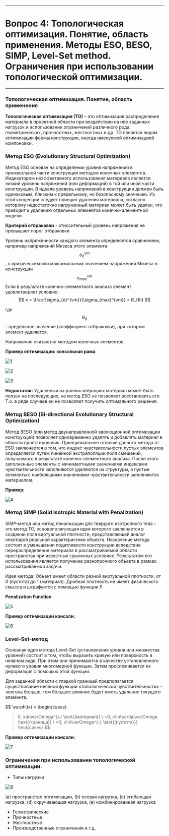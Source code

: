 ___
# Вопрос 4: Топологическая оптимизация. Понятие, область применения. Методы ESO, BESO, SIMP, Level-Set method. Ограничения при использовании топологической оптимизации.
___

### Топологическая оптимизация. Понятие, область применения

**Топологическая оптимизация (ТО)** – это оптимизация распределения материала в проектной области при воздействии на нее заданных нагрузок и использовании ограничений различного рода:  геометрических, прочностных, жесткостных и др. ТО является видом оптимизации формы конструкции, иногда именуемой оптимизацией компоновки.

### Метод ESO (Evolutionary Structural Optimization)

Метод ESO основан на определении уровня напряжений в произвольной части конструкции методом конечных элементов. Индикатором неэффективного использования материала является низкий уровень напряжений (или деформаций) в той или иной части конструкции.
В идеале уровень напряжений в конструкции должен быть одинаковым, близким к предельному, но безопасному значению.
Из этой концепции следует принцип удаления материала, согласно которому недостаточно нагруженный материал может быть удален, что приводит к удалению отдельных элементов конечно-элементной модели.

**Критерий отбраковки** - относительный уровень напряжения не превышает порог отбраковки

Уровень напряженности каждого элемента определяется сравнением, например напряжений Мизеса этого элемента $$ \sigma_{e}^{vm} $$, с критическим или максимальным значением напряжений Мизеса в конструкции $$ \sigma_{max}^{vm} $$
Если в результате конечно-элементного анализа элемент удовлетворяет условию:
$$
x = \frac{\sigma_{e}^{vm}}{\sigma_{max}^{vm}} < R_{Ri}
$$

где $$ R_{R} $$ - предельное значение (коэффициент отбраковки), при котором элемент удаляется.

Напряжения считаются методом конечных элементов.

**Пример оптимизации: консольная рама**

![1](../resources/imgs/4_1.png)

![2](../resources/imgs/4_2.png)

![3](../resources/imgs/4_3.png)

**Недостаток:** Удаленный на ранних итерациях материал может быть ползен на последующих, но метод ESO не позволяет восстановить его. Т.о. в ряде случаев он не позволяет получить оптимального решения.

### Метод BESO (Bi-directional Evolutionary Structural Optimization)

Метод BESO (или метод двунаправленной эволюционной оптимизации конструкций) позволяет одновременно удалять и добавлять материал в области проектирования. Принципиальное отличие данного метода от ESO заключается в том, что индекс чувствительности пустых элементов определяется путем линейной экстраполяции поля смещений, получаемого в результате конечно-элементного анализа. После этого заполненные элементы с минимаотными значениями индексами чувствительности заполняются удаляются из структуры, а пустые элементы с наибольшими значениями чувствительности заполняются материалом.

**Пример:**

![4](../resources/imgs/4_4.png)

### Метод SIMP (Solid Isotropic Material with Penalization)

SIMP-метод или метод пенализации для твердого изотропного тела - это метод ТО, основополагающая идея которого заключается в создании поля виртуальной плотности, представляющей аналог некоторой реальной характеристики объекта. Назначение метода состоит в уменьшении податливости конструкции вследствие перераспределения материала в рассматриваемой области пространства при известных граничных условиях. Результатом его использования является получение разнопрочного объекта в рамках рассматриваемой задачи.

Идея метода:
Объект имеет области разной виртуальной плотности, от 0 (пустота) до 1 (материал).
Дробная плотность не имеет физического смысла и штрафуется с помощью функции P.

**Penalization Function**

![5](../resources/imgs/4_5.png)

**Пример оптимизации консоли:**

![6](../resources/imgs/4_6.png)

### Level-Set-метод

Основная идея метода Level-Set (установления уровня или множества уровней) состоит в том, чтобы выразить кривую или поверхность в неявном виде. При этом они принимаются в качестве установленного нулевого уровня многомерной функции. Затем прослеживается их деформация с помощью этой функции.

Для заданной области с гладкой границей предполагается существование неявной функции «топологической чувствительности» - чем она больше, тем большее влияние будет иметь удаление текущего элемента.

$$
\varphi(x) = \begin{cases}
   >0, x\in\varOmega^{+} \text{(материал)} \\
   =0, x\in\partial\varOmega \text{(граница)} \\
   <0, x\in\varOmega^{-} \text{(пустота)}}
\end{cases}
$$

**Пример оптимизации консоли:**

![7](../resources/imgs/4_7.png)

### Ограничения при использовании топологической оптимизации.

* Типы нагрузки

![8](../resources/imgs/4_8.png)

(a) пространство оптимизации, (b) осевая нагрузка, (c) сгибающая нагрузка, (d) скручивающая нагрузка, (e) комбинированная нагрузка

* Геометрические
* Прочностные
* Жесткостные
* Производственные ограничения
и т.д.